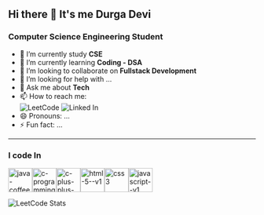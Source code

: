 ## Hi there 👋 It's me Durga Devi

<!--
**esdurgadevi/esdurgadevi** is a ✨ _special_ ✨ repository because its `README.md` (this file) appears on your GitHub profile.

Here are some ideas to get you started:
-->
### Computer Science Engineering Student
- 🔭 I’m currently study **CSE**
- 🌱 I’m currently learning **Coding - DSA**
- 👯 I’m looking to collaborate on **Fullstack Development**
- 🤔 I’m looking for help with ...
- 💬 Ask me about **Tech**
- 📫 How to reach me: <br />
 ![LeetCode](https://img.shields.io/badge/-LeetCode-FFA116?style=for-the-badge&logo=LeetCode&logoColor=black)
 ![Linked In](https://img.shields.io/badge/LinkedIn-0077B5?style=for-the-badge&logo=linkedin&logoColor=white)
- 😄 Pronouns: ...
- ⚡ Fun fact: ...
---
### I code In
<img width="49" height="49" src="https://img.icons8.com/color/48/java-coffee-cup-logo--v1.png" alt="java-coffee-cup-logo--v1"/><img width="49" height="49" src="https://img.icons8.com/fluency/48/c-programming.png" alt="c-programming"/><img width="49" height="49" src="https://img.icons8.com/color/48/c-plus-plus-logo.png" alt="c-plus-plus-logo"/><img width="49" height="49" src="https://img.icons8.com/color/48/html-5--v1.png" alt="html-5--v1"/><img width="49" height="49" src="https://img.icons8.com/color/48/css3.png" alt="css3"/><img width="49" height="49" src="https://img.icons8.com/color/48/javascript--v1.png" alt="javascript--v1"/>

![LeetCode Stats](https://leetcard.jacoblin.cool/esdurgadevi?theme=dark&font=Marcellus&ext=heatmap)


